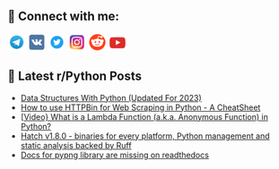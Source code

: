 ## 🔎 Connect with me:
[<img src="https://github.com/bullbesh/bullbesh/blob/main/images/Telegram.png" width="32" height="32" />](https://t.me/bullbesh)
[<img src="https://github.com/bullbesh/bullbesh/blob/main/images/VK.png" width="32" height="32" />](https://vk.com/bullbesh)
[<img src="https://github.com/bullbesh/bullbesh/blob/main/images/Twitter.png" width="32" height="32" />](https://twitter.com/bullbesh1)
[<img src="https://github.com/bullbesh/bullbesh/blob/main/images/Instagram.png" width="32" height="32" />](https://www.instagram.com/bullbesh)
[<img src="https://github.com/bullbesh/bullbesh/blob/main/images/Reddit.png" width="32" height="32" />](https://www.reddit.com/user/bullbesh)
[<img src="https://github.com/bullbesh/bullbesh/blob/main/images/YouTube.png" width="32" height="32" />](https://www.youtube.com/channel/UCtfjRs6uzgq5mfm8S06WTcg)

## 📕 Latest r/Python Posts
<!-- BLOG-POST-LIST:START -->
- [Data Structures With Python &lpar;Updated For 2023&rpar;](https://www.reddit.com/r/Python/comments/18fz3ji/data_structures_with_python_updated_for_2023/)
- [How to use HTTPBin for Web Scraping in Python - A CheatSheet](https://www.reddit.com/r/Python/comments/18fykky/how_to_use_httpbin_for_web_scraping_in_python_a/)
- [[Video} What is a Lambda Function &lpar;a.k.a. Anonymous Function&rpar; in Python?](https://www.reddit.com/r/Python/comments/18fy894/video_what_is_a_lambda_function_aka_anonymous/)
- [Hatch v1.8.0 - binaries for every platform, Python management and static analysis backed by Ruff](https://www.reddit.com/r/Python/comments/18fx3f7/hatch_v180_binaries_for_every_platform_python/)
- [Docs for pypng library are missing on readthedocs](https://www.reddit.com/r/Python/comments/18ft88r/docs_for_pypng_library_are_missing_on_readthedocs/)
<!-- BLOG-POST-LIST:END -->
